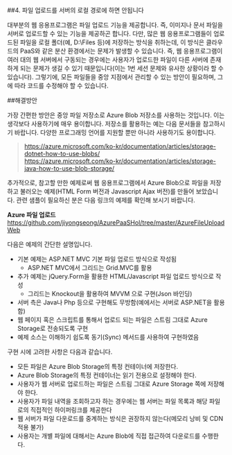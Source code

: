 ##4. 파일 업로드를 서버의 로컬 경로에 하면 안됩니다

대부분의 웹 응용프로그램은 파일 업로드 기능을 제공합니다. 즉, 이미지나 문서 파일을 서버로 업로드할 수 있는 기능을 제공하곤 합니다. 다만, 많은 웹 응용프로그램들이 업로드된 파일을 로컬 폴더(예, D:\Files 등)에 저장하는 방식을 취하는데, 이 방식은 클라우드의 PaaS와 같은 분산 환경에서는 문제가 발생할 수 있습니다. 즉, 웹 응용프로그램이 여러 대의 웹 서버에서 구동되는 경우에는 사용자가 업로드한 파일이 다른 서버에 존재하게 되는 문제가 생길 수 있기 때문입니다(이는 1번 세션 문제와 유사한 상황이라 할 수 있습니다). 그렇기에, 모든 파일들을 중앙 지점에서 관리할 수 있는 방안이 필요하며, 그에 따라 코드를 수정해야 할 수 있습니다.

##해결방안

가장 간편한 방안은 중앙 파일 저장소로 Azure Blob 저장소를 사용하는 것입니다. 이는 생각보다 사용하기에 매우 용이합니다. 저장소를 활용하는 예는 다음 문서들을 참고하시기 바랍니다. 다양한 프로그래밍 언어를 지원할 뿐만 아니라 사용하기도 용이합니다.

> https://azure.microsoft.com/ko-kr/documentation/articles/storage-dotnet-how-to-use-blobs/  
> https://azure.microsoft.com/ko-kr/documentation/articles/storage-java-how-to-use-blob-storage/ 


추가적으로, 참고할 만한 예제로써 웹 응용프로그램에서 Azure Blob으로 파일을 저장하고 불러오는 예제(HTML Form 버전과 Javascript Ajax 버전)를 만들어 보았습니다. 관련 샘플이 필요하신 분은 다음 링크의 예제를 확인해 보시기 바랍니다. 

__Azure 파일 업로드__ 
https://github.com/jiyongseong/AzurePaaSHol/tree/master/AzureFileUploadWeb

다음은 예제의 간단한 설명입니다.

- 기본 예제는 ASP.NET MVC 기본 파일 업로드 방식으로 작성됨
    - ASP.NET MVC에서 그리드는 Grid.MVC를 활용
- 추가 예제는 jQuery.Form을 활용한 HTML/Javascript 파일 업로드 방식으로 작성 
    - 그리드는 Knockout을 활용하여 MVVM 으로 구현(Json 바인딩)
- 서버 측은 Java나 Php 등으로 구현해도 무방함(예에서는 서버로 ASP.NET을 활용함)
- 웹 페이지 혹은 스크립트를 통해서 업로드 되는 파일은 스트림 그대로 Azure Storage로 전송되도록 구현
- 예제 소스는 이해하기 쉽도록 동기(Sync) 메서드를 사용하여 구현하였음

구현 시에 고려한 사항은 다음과 같습니다.

- 모든 파일은 Azure Blob Storage의 특정 컨테이너에 저장한다.
- Azure Blob Storage의 특정 컨테이너는 읽기 전용으로 설정해야 한다.
- 사용자가 웹 서버로 업로드하는 파일은 스트림 그대로 Azure Storage 쪽에 저장해야 한다.
- 사용자가 파일 내역을 조회하고자 하는 경우에는 웹 서버는 파일 목록과 해당 파일로의 직접적인 하이퍼링크를 제공한다 
- 웹 서버가 파일 다운로드를 중계하는 방식은 권장하지 않는다(메모리 낭비 및 CDN 적용 불가)
- 사용자는 개별 파일에 대해서는 Azure Blob에 직접 접근하여 다운로드를 수행한다.
